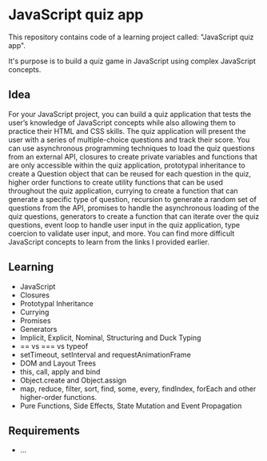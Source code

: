 # JavaScript quiz app

This repository contains code of a learning project called: "JavaScript quiz app".

It's purpose is to build a quiz game in JavaScript using complex JavaScript concepts.

## Idea

For your JavaScript project, you can build a quiz application that tests the user’s knowledge of JavaScript concepts while also allowing them to practice their HTML and CSS skills. The quiz application will present the user with a series of multiple-choice questions and track their score. You can use asynchronous programming techniques to load the quiz questions from an external API, closures to create private variables and functions that are only accessible within the quiz application, prototypal inheritance to create a Question object that can be reused for each question in the quiz, higher order functions to create utility functions that can be used throughout the quiz application, currying to create a function that can generate a specific type of question, recursion to generate a random set of questions from the API, promises to handle the asynchronous loading of the quiz questions, generators to create a function that can iterate over the quiz questions, event loop to handle user input in the quiz application, type coercion to validate user input, and more. You can find more difficult JavaScript concepts to learn from the links I provided earlier.

## Learning

- JavaScript
- Closures
- Prototypal Inheritance
- Currying
- Promises
- Generators
- Implicit, Explicit, Nominal, Structuring and Duck Typing
- == vs === vs typeof
- setTimeout, setInterval and requestAnimationFrame
- DOM and Layout Trees
- this, call, apply and bind
- Object.create and Object.assign
- map, reduce, filter, sort, find, some, every, findIndex, forEach and other higher-order functions.
- Pure Functions, Side Effects, State Mutation and Event Propagation

## Requirements

- ...
